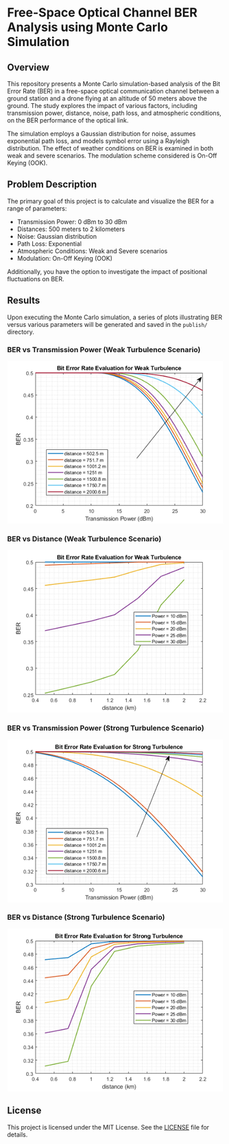 # Free-Space Optical Channel BER Analysis using Monte Carlo Simulation

## Overview

This repository presents a Monte Carlo simulation-based analysis of the Bit Error Rate (BER) in a free-space optical communication channel between a ground station and a drone flying at an altitude of 50 meters above the ground. The study explores the impact of various factors, including transmission power, distance, noise, path loss, and atmospheric conditions, on the BER performance of the optical link.

The simulation employs a Gaussian distribution for noise, assumes exponential path loss, and models symbol error using a Rayleigh distribution. The effect of weather conditions on BER is examined in both weak and severe scenarios. The modulation scheme considered is On-Off Keying (OOK).

## Problem Description

The primary goal of this project is to calculate and visualize the BER for a range of parameters:

- Transmission Power: 0 dBm to 30 dBm
- Distances: 500 meters to 2 kilometers
- Noise: Gaussian distribution
- Path Loss: Exponential
- Atmospheric Conditions: Weak and Severe scenarios
- Modulation: On-Off Keying (OOK)

Additionally, you have the option to investigate the impact of positional fluctuations on BER.

## Results

Upon executing the Monte Carlo simulation, a series of plots illustrating BER versus various parameters will be generated and saved in the `publish/` directory.

### BER vs Transmission Power (Weak Turbulence Scenario)

![BER vs Transmission Power](publish/main_02.png)

### BER vs Distance (Weak Turbulence Scenario)

![BER vs Distance](publish/main_03.png)

### BER vs Transmission Power (Strong Turbulence Scenario)

![BER vs Transmission Power](publish/main_04.png)

### BER vs Distance (Strong Turbulence Scenario)

![BER vs Distance](publish/main_05.png)

## License

This project is licensed under the MIT License. See the [LICENSE](LICENSE) file for details.
